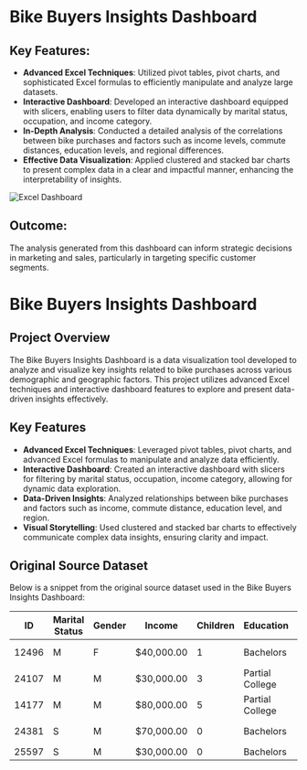 # Bike Buyers Insights Dashboard

## Key Features:
- **Advanced Excel Techniques**: Utilized pivot tables, pivot charts, and sophisticated Excel formulas to efficiently manipulate and analyze large datasets.
- **Interactive Dashboard**: Developed an interactive dashboard equipped with slicers, enabling users to filter data dynamically by marital status, occupation, and income category.
- **In-Depth Analysis**: Conducted a detailed analysis of the correlations between bike purchases and factors such as income levels, commute distances, education levels, and regional differences.
- **Effective Data Visualization**: Applied clustered and stacked bar charts to present complex data in a clear and impactful manner, enhancing the interpretability of insights.
 
![Excel Dashboard](https://github.com/user-attachments/assets/41db6ead-dee1-4b04-9778-bd27de907869)

## Outcome:
The analysis generated from this dashboard can inform strategic decisions in marketing and sales, particularly in targeting specific customer segments.

# Bike Buyers Insights Dashboard

## Project Overview

The Bike Buyers Insights Dashboard is a data visualization tool developed to analyze and visualize key insights related to bike purchases across various demographic and geographic factors. This project utilizes advanced Excel techniques and interactive dashboard features to explore and present data-driven insights effectively.

## Key Features

- **Advanced Excel Techniques**: Leveraged pivot tables, pivot charts, and advanced Excel formulas to manipulate and analyze data efficiently.
- **Interactive Dashboard**: Created an interactive dashboard with slicers for filtering by marital status, occupation, income category, allowing for dynamic data exploration.
- **Data-Driven Insights**: Analyzed relationships between bike purchases and factors such as income, commute distance, education level, and region.
- **Visual Storytelling**: Used clustered and stacked bar charts to effectively communicate complex data insights, ensuring clarity and impact.

## Original Source Dataset

Below is a snippet from the original source dataset used in the Bike Buyers Insights Dashboard:

| ID    | Marital Status | Gender | Income       | Children | Education       | Occupation   | Home Owner | Cars | Commute Distance | Region | Age | Purchased Bike |
|-------|----------------|--------|--------------|----------|-----------------|--------------|------------|------|------------------|--------|-----|----------------|
| 12496 | M              | F      | $40,000.00   | 1        | Bachelors       | Skilled Manual| Yes        | 0    | 0-1 Miles         | Europe | 42  | No             |
| 24107 | M              | M      | $30,000.00   | 3        | Partial College | Clerical     | Yes        | 1    | 0-1 Miles         | Europe | 43  | No             |
| 14177 | M              | M      | $80,000.00   | 5        | Partial College | Professional | No         | 2    | 2-5 Miles         | Europe | 60  | No             |
| 24381 | S              | M      | $70,000.00   | 0        | Bachelors       | Professional | Yes        | 1    | 5-10 Miles        | Pacific| 41  | Yes            |
| 25597 | S              | M      | $30,000.00   | 0        | Bachelors       | Clerical     | No         | 0    | 0-1 Miles         | Europe | 36  | Yes            |


